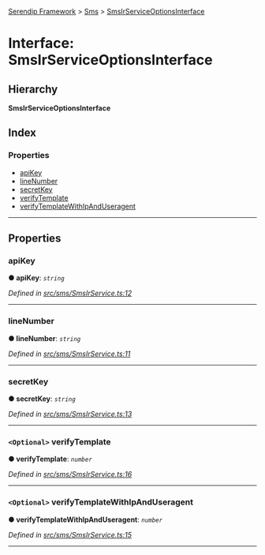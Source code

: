 [Serendip Framework](../README.md) > [Sms](../modules/sms.md) > [SmsIrServiceOptionsInterface](../interfaces/sms.smsirserviceoptionsinterface.md)

# Interface: SmsIrServiceOptionsInterface

## Hierarchy

**SmsIrServiceOptionsInterface**

## Index

### Properties

* [apiKey](sms.smsirserviceoptionsinterface.md#apikey)
* [lineNumber](sms.smsirserviceoptionsinterface.md#linenumber)
* [secretKey](sms.smsirserviceoptionsinterface.md#secretkey)
* [verifyTemplate](sms.smsirserviceoptionsinterface.md#verifytemplate)
* [verifyTemplateWithIpAndUseragent](sms.smsirserviceoptionsinterface.md#verifytemplatewithipanduseragent)

---

## Properties

<a id="apikey"></a>

###  apiKey

**● apiKey**: *`string`*

*Defined in [src/sms/SmsIrService.ts:12](https://github.com/m-esm/serendip/blob/c44cfd4/src/sms/SmsIrService.ts#L12)*

___
<a id="linenumber"></a>

###  lineNumber

**● lineNumber**: *`string`*

*Defined in [src/sms/SmsIrService.ts:11](https://github.com/m-esm/serendip/blob/c44cfd4/src/sms/SmsIrService.ts#L11)*

___
<a id="secretkey"></a>

###  secretKey

**● secretKey**: *`string`*

*Defined in [src/sms/SmsIrService.ts:13](https://github.com/m-esm/serendip/blob/c44cfd4/src/sms/SmsIrService.ts#L13)*

___
<a id="verifytemplate"></a>

### `<Optional>` verifyTemplate

**● verifyTemplate**: *`number`*

*Defined in [src/sms/SmsIrService.ts:16](https://github.com/m-esm/serendip/blob/c44cfd4/src/sms/SmsIrService.ts#L16)*

___
<a id="verifytemplatewithipanduseragent"></a>

### `<Optional>` verifyTemplateWithIpAndUseragent

**● verifyTemplateWithIpAndUseragent**: *`number`*

*Defined in [src/sms/SmsIrService.ts:15](https://github.com/m-esm/serendip/blob/c44cfd4/src/sms/SmsIrService.ts#L15)*

___

